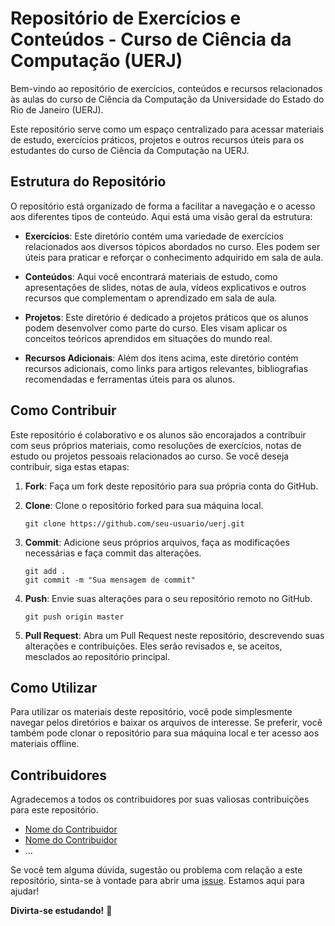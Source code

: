 # Repositório de Exercícios e Conteúdos - Curso de Ciência da Computação (UERJ)

Bem-vindo ao repositório de exercícios, conteúdos e recursos relacionados às aulas do curso de Ciência da Computação da Universidade do Estado do Rio de Janeiro (UERJ).

Este repositório serve como um espaço centralizado para acessar materiais de estudo, exercícios práticos, projetos e outros recursos úteis para os estudantes do curso de Ciência da Computação na UERJ.

## Estrutura do Repositório

O repositório está organizado de forma a facilitar a navegação e o acesso aos diferentes tipos de conteúdo. Aqui está uma visão geral da estrutura:

- **Exercícios**: Este diretório contém uma variedade de exercícios relacionados aos diversos tópicos abordados no curso. Eles podem ser úteis para praticar e reforçar o conhecimento adquirido em sala de aula.

- **Conteúdos**: Aqui você encontrará materiais de estudo, como apresentações de slides, notas de aula, vídeos explicativos e outros recursos que complementam o aprendizado em sala de aula.

- **Projetos**: Este diretório é dedicado a projetos práticos que os alunos podem desenvolver como parte do curso. Eles visam aplicar os conceitos teóricos aprendidos em situações do mundo real.

- **Recursos Adicionais**: Além dos itens acima, este diretório contém recursos adicionais, como links para artigos relevantes, bibliografias recomendadas e ferramentas úteis para os alunos.

## Como Contribuir

Este repositório é colaborativo e os alunos são encorajados a contribuir com seus próprios materiais, como resoluções de exercícios, notas de estudo ou projetos pessoais relacionados ao curso. Se você deseja contribuir, siga estas etapas:

1. **Fork**: Faça um fork deste repositório para sua própria conta do GitHub.

2. **Clone**: Clone o repositório forked para sua máquina local.

    ```
    git clone https://github.com/seu-usuario/uerj.git
    ```

3. **Commit**: Adicione seus próprios arquivos, faça as modificações necessárias e faça commit das alterações.

    ```
    git add .
    git commit -m "Sua mensagem de commit"
    ```

4. **Push**: Envie suas alterações para o seu repositório remoto no GitHub.

    ```
    git push origin master
    ```

5. **Pull Request**: Abra um Pull Request neste repositório, descrevendo suas alterações e contribuições. Eles serão revisados e, se aceitos, mesclados ao repositório principal.

## Como Utilizar

Para utilizar os materiais deste repositório, você pode simplesmente navegar pelos diretórios e baixar os arquivos de interesse. Se preferir, você também pode clonar o repositório para sua máquina local e ter acesso aos materiais offline.

## Contribuidores

Agradecemos a todos os contribuidores por suas valiosas contribuições para este repositório.

- [Nome do Contribuidor](https://github.com/nome-do-contribuidor)
- [Nome do Contribuidor](https://github.com/nome-do-contribuidor)
- ...

Se você tem alguma dúvida, sugestão ou problema com relação a este repositório, sinta-se à vontade para abrir uma [issue](https://github.com/seu-usuario/uerj/issues). Estamos aqui para ajudar!

**Divirta-se estudando!** 🚀
